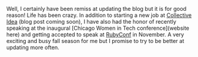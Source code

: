 Well, I certainly have been remiss at updating the blog but it is for good reason!
Life has been crazy. In addition to starting a new job at [Collective Idea](http://www.collectiveidea.com) (blog post coming soon), I have also had the honor of recently speaking at
the inaugural [Chicago Women in Tech conference](website here) and getting accepted
to speak at [RubyConf](http://www.rubyconf.com) in November. A very exciting and busy fall season for
me but I promise to try to be better at updating more often.
